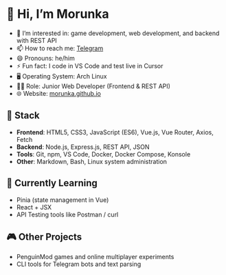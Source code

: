 # 👋 Hi, I’m Morunka

- 👀 I’m interested in: game development, web development, and backend with REST API
- 📫 How to reach me: [Telegram](https://t.me/MEOW_MUR920)
- 😄 Pronouns: he/him
- ⚡ Fun fact: I code in VS Code and test live in Cursor
- 🖥️ Operating System: Arch Linux
- 👨‍💻 Role: Junior Web Developer (Frontend & REST API)
- 🌐 Website: [morunka.github.io](https://morunka.github.io)

## 💼 Stack
- **Frontend**: HTML5, CSS3, JavaScript (ES6), Vue.js, Vue Router, Axios, Fetch
- **Backend**: Node.js, Express.js, REST API, JSON
- **Tools**: Git, npm, VS Code, Docker, Docker Compose, Konsole
- **Other**: Markdown, Bash, Linux system administration

## 🚧 Currently Learning
- Pinia (state management in Vue)
- React + JSX
- API Testing tools like Postman / curl

## 🎮 Other Projects
- PenguinMod games and online multiplayer experiments
- CLI tools for Telegram bots and text parsing

<!---
Morunka/Morunka is a ✨ special ✨ repository because its `README.md` (this file) appears on your GitHub profile.
You can click the Preview link to take a look at your changes.
--->
